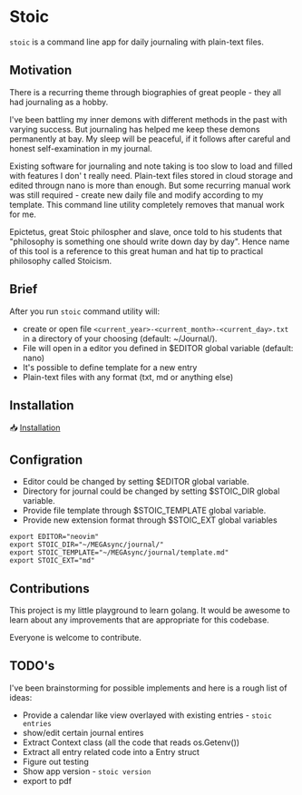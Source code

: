 # Stoic
`stoic` is a command line app for daily journaling with plain-text files.

## Motivation
There is a recurring theme through biographies of great people - they all had journaling as a hobby.

I've been battling my inner demons with different methods in the past with varying success. But journaling has helped me keep these demons permanently at bay. My sleep will be peaceful, if it follows after careful and honest self-examination in my journal. 

Existing software for journaling and note taking is too slow to load and filled with features I don'
t really need. Plain-text files stored in cloud storage and edited througn nano is more than enough. But some recurring manual work was still required - create new daily file and  modify according to my template. This command line utility completely removes that manual work for me. 

Epictetus, great Stoic philospher and slave, once told to his students that "philosophy is something one should write down day by day". Hence name of this tool is a reference to this great human and hat tip to practical philosophy called Stoicism.

## Brief
After you run `stoic` command utility will:
- create or open file `<current_year>-<current_month>-<current_day>.txt` in a directory of your choosing (default: ~/Journal/).
- File will open in a editor you defined in $EDITOR global variable (default: nano)
- It's possible to define template for a new entry
- Plain-text files with any format (txt, md or anything else)

## Installation

📥 [Installation](INSTALL.md)

## Configration

- Editor could be changed by setting $EDITOR global variable.
- Directory for journal could be changed by setting $STOIC_DIR global variable.
- Provide file template through $STOIC_TEMPLATE global variable.
- Provide new extension format through $STOIC_EXT global variables

```
export EDITOR="neovim"
export STOIC_DIR="~/MEGAsync/journal/"
export STOIC_TEMPLATE="~/MEGAsync/journal/template.md"
export STOIC_EXT="md"
```

## Contributions
This project is my little playground to learn golang. It would be awesome to learn about any improvements that are appropriate for this codebase.

Everyone is welcome to contribute.

## TODO's
I've been brainstorming for possible implements and here is a rough list of ideas:

- Provide a calendar like view overlayed with existing entries - `stoic entries` 
- show/edit certain journal entires 
- Extract Context class (all the code that reads os.Getenv())
- Extract all entry related code into a Entry struct
- Figure out testing
- Show app version  - `stoic version`
- export to pdf
